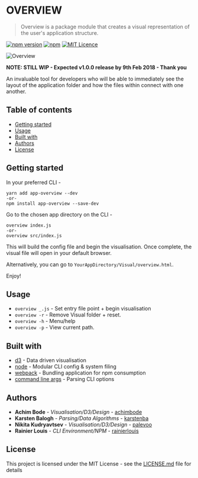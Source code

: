 # OVERVIEW

> Overview is a package module that creates a visual representation of the user's application structure.

[![npm version](https://badge.fury.io/js/app-overview.svg)](https://www.npmjs.com/package/app-overview)
[![npm](https://img.shields.io/npm/dw/app-overview.svg)]() [![MIT Licence](https://badges.frapsoft.com/os/mit/mit.svg?v=103)](https://opensource.org/licenses/mit-license.php)

![Overview](https://i.imgur.com/gyTe5kp.png)

**NOTE: STILL WIP - Expected v1.0.0 release by 9th Feb 2018 - Thank you**

An invaluable tool for developers who will be able to immediately see the layout of the application folder and how the files within connect with one another.

## Table of contents

* [Getting started](#getting-started)
* [Usage](#usage)
* [Built with](#built-with)
* [Authors](#authors)
* [License](#license)

## Getting started

In your preferred CLI -

```
yarn add app-overview --dev
-or-
npm install app-overview --save-dev
```

Go to the chosen app directory on the CLI -

```
overview index.js
-or-
overview src/index.js
```

This will build the config file and begin the visualisation. Once complete, the visual file will open in your default browser.

Alternatively, you can go to `YourAppDirectory/Visual/overview.html`.

Enjoy!

## Usage

* `overview _.js` - Set entry file point + begin visualisation
* `overview -r` - Remove Visual folder + reset.
* `overview -h` - Menu/help
* `overview -p` - View current path.

## Built with

* [d3](https://d3js.org/) - Data driven visualisation
* [node](https://nodejs.org/en/docs/) - Modular CLI config & system filing
* [webpack](https://github.com/webpack/webpack) - Bundling application for npm consumption
* [command line args](https://github.com/75lb/command-line-args) - Parsing CLI options

## Authors

* **Achim Bode** - _Visualisation/D3/Design_ - [achimbode](https://github.com/achimbode)
* **Karsten Balogh** - _Parsing/Data Algorithms_ - [karstenba](https://github.com/karstenba)
* **Nikita Kudryavtsev** - _Visualisation/D3/Design_ - [palevoo](https://github.com/palevoo)
* **Rainier Louis** - _CLI Environment/NPM_ - [rainierlouis](https://github.com/rainierlouis)

## License

This project is licensed under the MIT License - see the [LICENSE.md](https://github.com/rainierlouis/overview/blob/development/LICENSE.md) file for details
